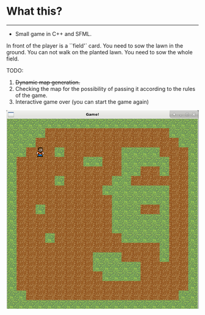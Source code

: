 # What this?
-------------

  * Small game in C++ and SFML.

In front of the player is a ``field'` card. You need to sow the lawn in the ground.
You can not walk on the planted lawn. You need to sow the whole field.

TODO:
1) ~~Dynamic map generation.~~
2) Checking the map for the possibility of passing it according to the rules of the game.
3) Interactive game over (you can start the game again)

![Screenshot](res/Screenshot.png)